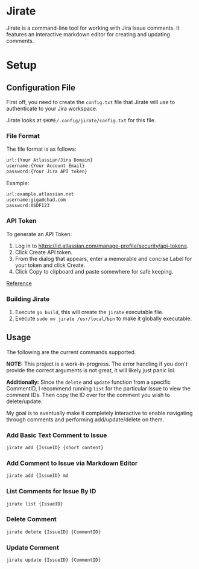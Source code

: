 # Jirate

Jirate is a command-line tool for working with Jira Issue comments.
It features an interactive markdown editor for creating and updating comments.


# Setup

## Configuration File

First off, you need to create the `config.txt` file that Jirate will use to authenticate to your Jira workspace.

Jirate looks at `$HOME/.config/jirate/config.txt` for this file.

### File Format

The file format is as follows:

```txt
url:{Your Atlassian/Jira Domain}
username:{Your Account Email}
password:{Your Jira API token}
```

Example:

```txt
url:example.atlassian.net
username:giga@chad.com
password:ASDF123
```

### API Token

To generate an API Token: 

1. Log in to https://id.atlassian.com/manage-profile/security/api-tokens.
2. Click Create API token.
3. From the dialog that appears, enter a memorable and concise Label for your token and click Create.
4. Click Copy to clipboard and paste somewhere for safe keeping.

[Reference](https://support.atlassian.com/atlassian-account/docs/manage-api-tokens-for-your-atlassian-account/)

### Building Jirate

1. Execute `go build`, this will create the `jirate` executable file.
2. Execute `sudo mv jirate /usr/local/bin` to make it globally executable.

## Usage

The following are the current commands supported.

**NOTE:** This project is a work-in-progress. The error handling if you don't provide the correct arguments is not great, it will likely just panic lol. 

**Additionally:** Since the `delete` and `update` function from a specific CommentID, I recommend running `list` for the particular Issue to view the comment IDs. Then copy the ID over for the comment you wish to delete/update.

My goal is to eventually make it completely interactive to enable navigating through comments and performing add/update/delete on them.

### Add Basic Text Comment to Issue

```sh
jirate add {IssueID} {short content}
```

### Add Comment to Issue via Markdown Editor

```sh
jirate add {IssueID} md
```

### List Comments for Issue By ID

```sh
jirate list {IssueID}
```

### Delete Comment

```sh
jirate delete {IssueID} {CommentID}
```

### Update Comment

```sh
jirate update {IssueID} {CommentID}
```

